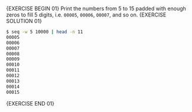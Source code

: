 {EXERCISE BEGIN 01}
Print the numbers from 5 to 15 padded with enough zeros to fill 5 digits, i.e. `00005`, `00006`, `00007`, and so on.
{EXERCISE SOLUTION 01}
``` sh
$ seq -w 5 10000 | head -n 11
00005
00006
00007
00008
00009
00010
00011
00012
00013
00014
00015
```
{EXERCISE END 01}
